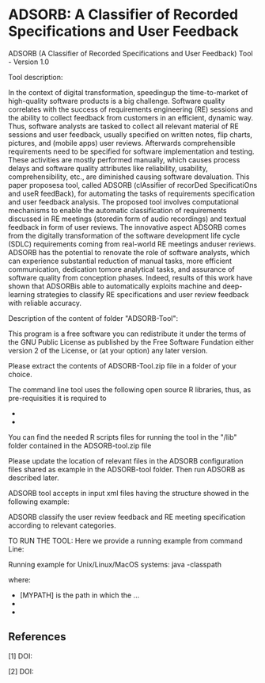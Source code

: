 # ADSORB: A Classifier of Recorded Specifications and User Feedback

ADSORB (A Classifier of Recorded Specifications and User Feedback) Tool - Version 1.0

Tool description:

In  the  context  of  digital  transformation,  speedingup  the  time-to-market  of  high-quality  software  products  is  a big  challenge.  Software  quality  correlates  with  the  success  of requirements engineering (RE) sessions and the ability to collect feedback  from  customers  in  an  efficient,  dynamic  way.  Thus, software  analysts  are  tasked  to  collect  all  relevant  material  of RE  sessions  and  user  feedback,  usually  specified  on  written notes,   flip   charts,   pictures,   and   (mobile   apps)   user   reviews. Afterwards comprehensible requirements need to be specified for software implementation and testing. These activities are mostly performed  manually,  which  causes  process  delays  and  software quality attributes like reliability, usability, comprehensibility, etc., are diminished causing software devaluation. This paper proposesa   tool,   called ADSORB (clAssifier   of   recorDed SpecificatiOns and  useR feedBack),  for  automating  the  tasks  of  requirements specification   and   user   feedback   analysis.   The   proposed   tool involves   computational   mechanisms   to   enable   the   automatic classification  of  requirements  discussed  in  RE  meetings  (storedin  form  of  audio  recordings)  and  textual  feedback  in  form  of user  reviews.  The  innovative  aspect ADSORB comes  from  the digitally  transformation  of  the  software  development  life  cycle (SDLC) requirements coming from real-world RE meetings anduser  reviews. ADSORB has  the  potential  to  renovate  the  role  of software  analysts,  which  can  experience  substantial  reduction of  manual  tasks,  more  efficient  communication,  dedication  tomore  analytical  tasks,  and  assurance  of  software  quality  from conception phases. Indeed, results of this work have shown that ADSORBis  able  to  automatically  exploits  machine  and  deep-learning  strategies  to  classify  RE  specifications  and  user  review feedback  with  reliable  accuracy.

Description of the content of folder "ADSORB-Tool":

This program is a free software you can redistribute it under the terms of the GNU Public License
as published by the Free Software Fundation either version 2 of the License, or (at your option)
any later version.

Please extract the contents of ADSORB-Tool.zip file in a folder of your choice.

The command line tool uses the following open source R libraries, thus, as pre-requisities it is required to
- <TO BE COMPLETED>
- <TO BE COMPLETED>

You can find the needed R scripts files for running the tool in the "/lib" folder contained in the ADSORB-tool.zip file

Please update the location of relevant files in the ADSORB configuration files shared as example in the ADSORB-tool folder. 
Then run ADSORB as described later.

ADSORB tool accepts in input xml files having the structure showed
in the following example:

<EXAMPLE TO BE ADDED>

ADSORB classify the user review feedback and RE meeting specification according to relevant categories.  


TO RUN THE TOOL:
Here we provide a running example from command Line:

Running example for Unix/Linux/MacOS systems:
java -classpath <TO BE COMPLETED>

where:
  - [MYPATH] is the path in which the ...  
  - <TO BE COMPLETED>
  - <TO BE COMPLETED>
  
## References

[1] <TO BE COMPLETED>
 DOI: <TO BE COMPLETED>
  
[2] <TO BE COMPLETED>
 DOI: <TO BE COMPLETED>

